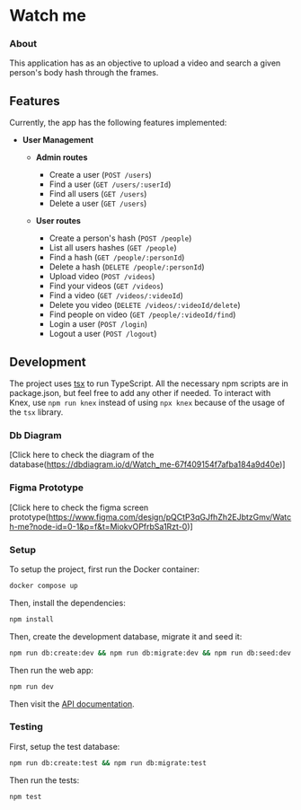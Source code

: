 # Watch me

### About

This application has as an objective to upload a video and search a given person's body hash through the frames. 


## Features

Currently, the app has the following features implemented:

- **User Management**  
  - **Admin routes**
    - Create a user (`POST /users`) 
    - Find a user (`GET /users/:userId`) 
    - Find all users (`GET /users`) 
    - Delete a user (`GET /users`) 
    
  - **User routes** 
    - Create a person's hash (`POST /people`)
    - List all users hashes (`GET /people`)
    - Find a hash (`GET /people/:personId`)
    - Delete a hash (`DELETE /people/:personId`)
    - Upload video (`POST /videos`)
    - Find your videos (`GET /videos`)
    - Find a video (`GET /videos/:videoId`)
    - Delete you video (`DELETE /videos/:videoId/delete`)
    - Find people on video (`GET /people/:videoId/find`)
    - Login a user (`POST /login`)
    - Logout a user (`POST /logout`)


## Development

The project uses [tsx](https://tsx.is/) to run TypeScript. All the necessary
npm scripts are in package.json, but feel free to add any other if needed.
To interact with Knex, use `npm run knex` instead of using `npx knex` because
of the usage of the `tsx` library.

### Db Diagram

[Click here to check the diagram of the database(https://dbdiagram.io/d/Watch_me-67f409154f7afba184a9d40e)]

### Figma Prototype

[Click here to check the figma screen prototype(https://www.figma.com/design/pQCtP3qGJfhZh2EJbtzGmv/Watch-me?node-id=0-1&p=f&t=MiokvOPfrbSa1Rzt-0)]

### Setup

To setup the project, first run the Docker container:
```sh
docker compose up
```

Then, install the dependencies:
```sh
npm install
```

Then, create the development database, migrate it and seed it:
```sh
npm run db:create:dev && npm run db:migrate:dev && npm run db:seed:dev
```

Then run the web app:
```sh
npm run dev
```

Then visit the [API documentation](http://localhost:3000/docs).

### Testing

First, setup the test database:

```sh
npm run db:create:test && npm run db:migrate:test
```

Then run the tests:

```sh
npm test
```